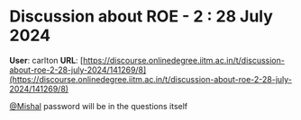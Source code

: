 # Discussion about ROE - 2 : 28 July 2024

**User**: carlton
**URL**: [https://discourse.onlinedegree.iitm.ac.in/t/discussion-about-roe-2-28-july-2024/141269/8](https://discourse.onlinedegree.iitm.ac.in/t/discussion-about-roe-2-28-july-2024/141269/8)

[@Mishal](/u/mishal) password will be in the questions itself
